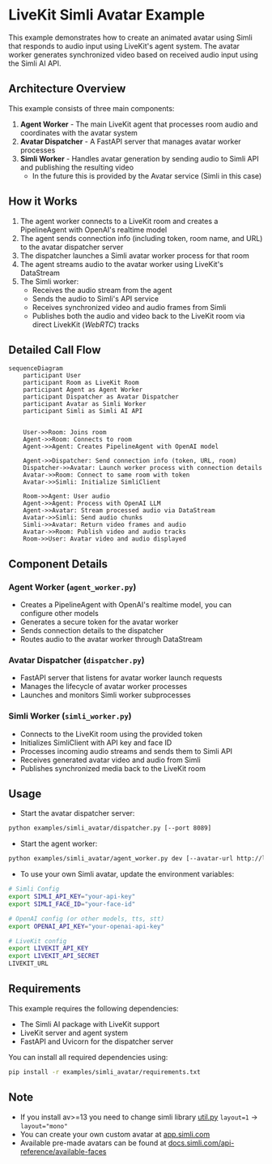 # LiveKit Simli Avatar Example

This example demonstrates how to create an animated avatar using Simli that responds to audio input using LiveKit's agent system. The avatar worker generates synchronized video based on received audio input using the Simli AI API.

## Architecture Overview

This example consists of three main components:

1. **Agent Worker** - The main LiveKit agent that processes room audio and coordinates with the avatar system
2. **Avatar Dispatcher** - A FastAPI server that manages avatar worker processes
3. **Simli Worker** - Handles avatar generation by sending audio to Simli API and publishing the resulting video
	* In the future this is provided by the Avatar service (Simli in this case)

## How it Works

1. The agent worker connects to a LiveKit room and creates a PipelineAgent with OpenAI's realtime model
2. The agent sends connection info (including token, room name, and URL) to the avatar dispatcher server
3. The dispatcher launches a Simli avatar worker process for that room
4. The agent streams audio to the avatar worker using LiveKit's DataStream
5. The Simli worker:
   - Receives the audio stream from the agent
   - Sends the audio to Simli's API service
   - Receives synchronized video and audio frames from Simli
   - Publishes both the audio and video back to the LiveKit room via direct LivekKit (*WebRTC*) tracks

## Detailed Call Flow

```mermaid
sequenceDiagram
    participant User
    participant Room as LiveKit Room
    participant Agent as Agent Worker
    participant Dispatcher as Avatar Dispatcher
    participant Avatar as Simli Worker
    participant Simli as Simli AI API
  

    User->>Room: Joins room
    Agent->>Room: Connects to room
    Agent->>Agent: Creates PipelineAgent with OpenAI model
    
    Agent->>Dispatcher: Send connection info (token, URL, room)
    Dispatcher->>Avatar: Launch worker process with connection details
    Avatar->>Room: Connect to same room with token
    Avatar->>Simli: Initialize SimliClient
    
    Room->>Agent: User audio
    Agent->>Agent: Process with OpenAI LLM
    Agent->>Avatar: Stream processed audio via DataStream
    Avatar->>Simli: Send audio chunks
    Simli->>Avatar: Return video frames and audio
    Avatar->>Room: Publish video and audio tracks
    Room->>User: Avatar video and audio displayed
```

## Component Details

### Agent Worker (`agent_worker.py`)
- Creates a PipelineAgent with OpenAI's realtime model, you can configure other models
- Generates a secure token for the avatar worker
- Sends connection details to the dispatcher
- Routes audio to the avatar worker through DataStream

### Avatar Dispatcher (`dispatcher.py`)
- FastAPI server that listens for avatar worker launch requests
- Manages the lifecycle of avatar worker processes
- Launches and monitors Simli worker subprocesses

### Simli Worker (`simli_worker.py`)
- Connects to the LiveKit room using the provided token
- Initializes SimliClient with API key and face ID
- Processes incoming audio streams and sends them to Simli API
- Receives generated avatar video and audio from Simli
- Publishes synchronized media back to the LiveKit room

## Usage

* Start the avatar dispatcher server:
```bash
python examples/simli_avatar/dispatcher.py [--port 8089]
```

* Start the agent worker:

```bash
python examples/simli_avatar/agent_worker.py dev [--avatar-url http://localhost:8089/launch]
```

* To use your own Simli avatar, update the environment variables:

```bash
# Simli Config
export SIMLI_API_KEY="your-api-key"
export SIMLI_FACE_ID="your-face-id"

# OpenAI config (or other models, tts, stt)
export OPENAI_API_KEY="your-openai-api-key"

# LiveKit config
export LIVEKIT_API_KEY
export LIVEKIT_API_SECRET
LIVEKIT_URL
```

## Requirements

This example requires the following dependencies:
- The Simli AI package with LiveKit support
- LiveKit server and agent system
- FastAPI and Uvicorn for the dispatcher server

You can install all required dependencies using:

```bash
pip install -r examples/simli_avatar/requirements.txt
```

## Note 

* If you install av>=13 you need to change simli library [util.py](https://github.com/simliai/simli-client-py/blob/master/simli/utils.py#L6) `layout=1` -> `layout="mono"`
* You can create your own custom avatar at [app.simli.com](https://app.simli.com)
* Available pre-made avatars can be found at [docs.simli.com/api-reference/available-faces](https://docs.simli.com/api-reference/available-faces) 